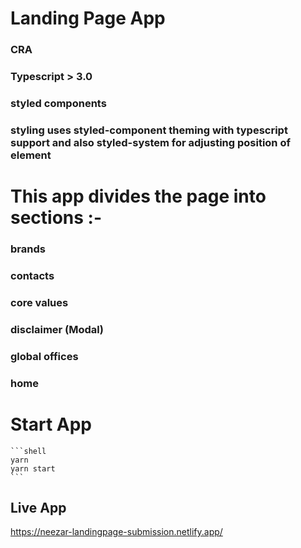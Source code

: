 # Landing Page App

### CRA

### Typescript > 3.0

### styled components

### styling uses styled-component theming with typescript support and also styled-system for adjusting position of element

# This app divides the page into sections :-

### brands

### contacts

### core values

### disclaimer (Modal)

### global offices

### home

# Start App

    ```shell
    yarn
    yarn start
    ```

## Live App

https://neezar-landingpage-submission.netlify.app/
